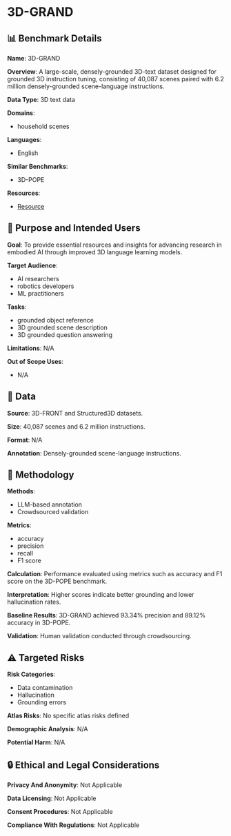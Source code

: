 # 3D-GRAND

## 📊 Benchmark Details

**Name**: 3D-GRAND

**Overview**: A large-scale, densely-grounded 3D-text dataset designed for grounded 3D instruction tuning, consisting of 40,087 scenes paired with 6.2 million densely-grounded scene-language instructions.

**Data Type**: 3D text data

**Domains**:
- household scenes

**Languages**:
- English

**Similar Benchmarks**:
- 3D-POPE

**Resources**:
- [Resource](https://3d-grand.github.io/)

## 🎯 Purpose and Intended Users

**Goal**: To provide essential resources and insights for advancing research in embodied AI through improved 3D language learning models.

**Target Audience**:
- AI researchers
- robotics developers
- ML practitioners

**Tasks**:
- grounded object reference
- 3D grounded scene description
- 3D grounded question answering

**Limitations**: N/A

**Out of Scope Uses**:
- N/A

## 💾 Data

**Source**: 3D-FRONT and Structured3D datasets.

**Size**: 40,087 scenes and 6.2 million instructions.

**Format**: N/A

**Annotation**: Densely-grounded scene-language instructions.

## 🔬 Methodology

**Methods**:
- LLM-based annotation
- Crowdsourced validation

**Metrics**:
- accuracy
- precision
- recall
- F1 score

**Calculation**: Performance evaluated using metrics such as accuracy and F1 score on the 3D-POPE benchmark.

**Interpretation**: Higher scores indicate better grounding and lower hallucination rates.

**Baseline Results**: 3D-GRAND achieved 93.34% precision and 89.12% accuracy in 3D-POPE.

**Validation**: Human validation conducted through crowdsourcing.

## ⚠️ Targeted Risks

**Risk Categories**:
- Data contamination
- Hallucination
- Grounding errors

**Atlas Risks**:
No specific atlas risks defined

**Demographic Analysis**: N/A

**Potential Harm**: N/A

## 🔒 Ethical and Legal Considerations

**Privacy And Anonymity**: Not Applicable

**Data Licensing**: Not Applicable

**Consent Procedures**: Not Applicable

**Compliance With Regulations**: Not Applicable
